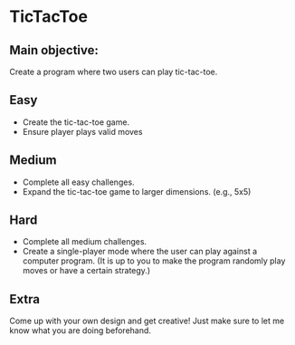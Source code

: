 # TicTacToe
## Main objective:
Create a program where two users can play tic-tac-toe.
## Easy
* Create the tic-tac-toe game.
* Ensure player plays valid moves
## Medium
* Complete all easy challenges.
* Expand the tic-tac-toe game to larger dimensions. (e.g., 5x5)
## Hard
* Complete all medium challenges.
* Create a single-player mode where the user can play against a computer program. (It is up to you to make the program randomly play moves or have a certain strategy.)
## Extra
Come up with your own design and get creative! Just make sure to let me know what you are doing beforehand.


